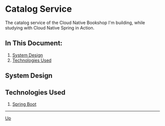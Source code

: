 # Catalog Service
The catalog service of the Cloud Native Bookshop I'm building, while studying with Cloud Native Spring in Action.

## In This Document:
1. [System Design](#system-design)
2. [Technologies Used](#technologies-used)

## System Design


## Technologies Used
1. [Spring Boot](https://spring.io/projects/spring-boot/)

<hr>

[Up](README.md)

